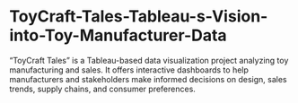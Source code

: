 # ToyCraft-Tales-Tableau-s-Vision-into-Toy-Manufacturer-Data
“ToyCraft Tales” is a Tableau-based data visualization project analyzing toy manufacturing and sales. It offers interactive dashboards to help manufacturers and stakeholders make informed decisions on design, sales trends, supply chains, and consumer preferences.

